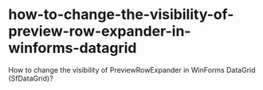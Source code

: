# how-to-change-the-visibility-of-preview-row-expander-in-winforms-datagrid
How to change the visibility of PreviewRowExpander in WinForms DataGrid (SfDataGrid)?
